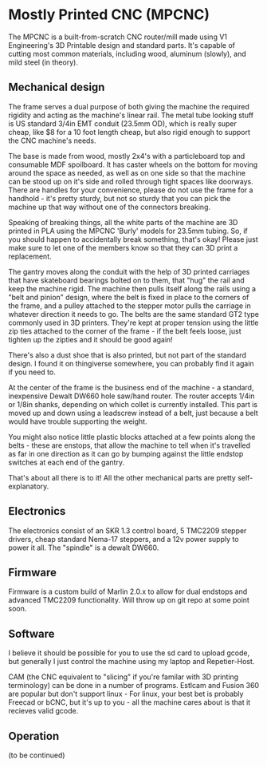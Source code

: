 <!-- TITLE: Mostly Printed CNC -->
<!-- SUBTITLE: Arguably the best CNC router/mill you can make out of a pile of skateboard bearings and electrical conduit -->

# Mostly Printed CNC (MPCNC)

The MPCNC is a built-from-scratch CNC router/mill made using V1 Engineering's 3D Printable design and standard parts. It's capable of cutting most common materials, including wood, aluminum (slowly),
and mild steel (in theory). 

## Mechanical design

The frame serves a dual purpose of both giving the machine the required rigidity and acting as the machine's linear rail. The metal tube looking stuff is US standard 3/4in EMT conduit (23.5mm OD),
which is really super cheap, like $8 for a 10 foot length cheap, but also rigid enough to support the CNC machine's needs.

The base is made from wood, mostly 2x4's with a particleboard top and consumable MDF spoilboard. It has caster wheels on the bottom for moving around the space as needed, as well as on one side so that
the machine can be stood up on it's side and rolled through tight spaces like doorways. There are handles for your convenience, please do not use the frame for a handhold - it's pretty sturdy, but not
so sturdy that you can pick the machine up that way without one of the connectors breaking.

Speaking of breaking things, all the white parts of the machine are 3D printed in PLA using the MPCNC 'Burly' models for 23.5mm tubing. So, if you should happen to accidentally break something, that's
okay! Please just make sure to let one of the members know so that they can 3D print a replacement.

The gantry moves along the conduit with the help of 3D printed carriages that have skateboard bearings bolted on to them, that "hug" the rail and keep the machine rigid. The machine then pulls
itself along the rails using a "belt and pinion" design, where the belt is fixed in place to the corners of the frame, and a pulley attached to the stepper motor pulls the carriage in whatever direction
it needs to go. The belts are the same standard GT2 type commonly used in 3D printers. They're kept at proper tension using the little zip ties attached to the corner of the frame - if the belt feels
loose, just tighten up the zipties and it should be good again!

There's also a dust shoe that is also printed, but not part of the standard design. I found it on thingiverse somewhere, you can probably find it again if you need to.

At the center of the frame is the business end of the machine - a standard, inexpensive Dewalt DW660 hole saw/hand router. The router accepts 1/4in or 1/8in shanks, depending on which collet is currently
installed. This part is moved up and down using a leadscrew instead of a belt, just because a belt would have trouble supporting the weight.

You might also notice little plastic blocks attached at a few points along the belts - these are enstops, that allow the machine to tell when it's travelled as far in one direction as it can go by bumping
against the little endstop switches at each end of the gantry.

That's about all there is to it! All the other mechanical parts are pretty self-explanatory.

## Electronics
The electronics consist of an SKR 1.3 control board, 5 TMC2209 stepper drivers, cheap standard Nema-17 steppers, and a 12v power supply to power it all. The "spindle" is a dewalt DW660.

## Firmware
Firmware is a custom build of Marlin 2.0.x to allow for dual endstops and advanced TMC2209 functionality. Will throw up on git repo at some point soon.

## Software
I believe it should be possible for you to use the sd card to upload gcode, but generally I just control the machine using my laptop and Repetier-Host.

CAM (the CNC equivalent to "slicing" if you're familar with 3D printing terminology) can be done in a number of programs. Estlcam and Fusion 360 are popular but don't support linux - For linux, your best bet is probably Freecad or bCNC, but it's up to you - all the machine cares about is that it recieves valid gcode.

## Operation

(to be continued)